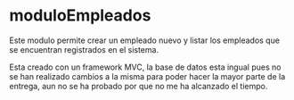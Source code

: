 # moduloEmpleados
Este modulo permite crear un empleado nuevo y listar los empleados que se encuentran registrados en el sistema.

Esta creado con un framework MVC, la base de datos esta ingual pues no se han realizado cambios a la misma para poder hacer la mayor parte de la entrega, aun no se ha probado por que no me ha alcanzado el tiempo.
